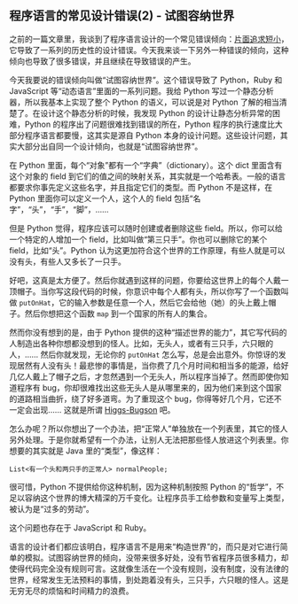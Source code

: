 ## 程序语言的常见设计错误(2) - 试图容纳世界

之前的一篇文章里，我谈到了程序语言设计的一个常见错误倾向：[片面追求短小](http://www.yinwang.org/blog-cn/2013/03/15/language-design-mistake1)，它导致了一系列的历史性的设计错误。今天我来谈一下另外一种错误的倾向，这种倾向也导致了很多错误，并且继续在导致错误的产生。

今天我要说的错误倾向叫做“试图容纳世界”。这个错误导致了 Python，Ruby 和 JavaScript 等“动态语言”里面的一系列问题。我给 Python 写过一个静态分析器，所以我基本上实现了整个 Python 的语义，可以说是对 Python 了解的相当清楚了。在设计这个静态分析的时候，我发现 Python 的设计让静态分析异常的困难，Python 的程序出了问题很难找到错误的所在，Python 程序的执行速度比大部分程序语言都要慢，这其实是源自 Python 本身的设计问题。这些设计问题，其实大部分出自同一个设计倾向，也就是“试图容纳世界”。

在 Python 里面，每个“对象”都有一个“字典”（dictionary）。这个 dict 里面含有这个对象的 field 到它们的值之间的映射关系，其实就是一个哈希表。一般的语言都要求你事先定义这些名字，并且指定它们的类型。而 Python 不是这样，在 Python 里面你可以定义一个人，这个人的 field 包括“名字”，“头”，“手”，“脚”，……

但是 Python 觉得，程序应该可以随时创建或者删除这些 field。所以，你可以给一个特定的人增加一个 field，比如叫做“第三只手”。你也可以删除它的某个 field，比如“头”。Python 认为这更加符合这个世界的工作原理，有些人就是可以没有头，有些人又多长了一只手。

好吧，这真是太方便了。然后你就遇到这样的问题，你要给这世界上的每个人戴一顶帽子。当你写这段代码的时候，你意识中每个人都有头，所以你写了一个函数叫做 `putOnHat`，它的输入参数是任意一个人，然后它会给他（她）的头上戴上帽子。然后你想把这个函数 `map` 到一个国家的所有人的集合。

然而你没有想到的是，由于 Python 提供的这种“描述世界的能力”，其它写代码的人制造出各种你想都没想到的怪人。比如，无头人，或者有三只手，六只眼的人，…… 然后你就发现，无论你的 `putOnHat` 怎么写，总是会出意外。你惊讶的发现居然有人没有头！最悲惨的事情是，当你费了几个月时间和相当多的能源，给好几亿人戴上了帽子之后，才忽然遇到一个无头人，所以程序当掉了。然而即使你知道程序有 bug，你却很难找出这些无头人是从哪里来的，因为他们来到这个国家的道路相当曲折，绕了好多道弯。为了重现这个 bug，你得等好几个月，它还不一定会出现…… 这就是所谓 [Higgs-Bugson](http://www.yinwang.org/blog-cn/2013/04/14/terminology) 吧。

怎么办呢？所以你想出了一个办法，把“正常人”单独放在一个列表里，其它的怪人另外处理。于是你就希望有一个办法，让别人无法把那些怪人放进这个列表里。你想要的其实就是 Java 里的“类型”，像这样：

<div class="highlighter-rouge">

    List<有一个头和两只手的正常人> normalPeople;

</div>

很可惜，Python 不提供给你这种机制，因为这种机制按照 Python 的“哲学”，不足以容纳这个世界的博大精深的万千变化。让程序员手工给参数和变量写上类型，被认为是“过多的劳动”。

这个问题也存在于 JavaScript 和 Ruby。

语言的设计者们都应该明白，程序语言不是用来“构造世界”的，而只是对它进行简单的模拟。试图容纳世界的倾向，没带来很多好处，没有节省程序员很多精力，却使得代码完全没有规则可言。这就像生活在一个没有规则，没有制度，没有法律的世界，经常发生无法预料的事情，到处跑着没有头，三只手，六只眼的怪人。这是无穷无尽的烦恼和时间精力的浪费。
